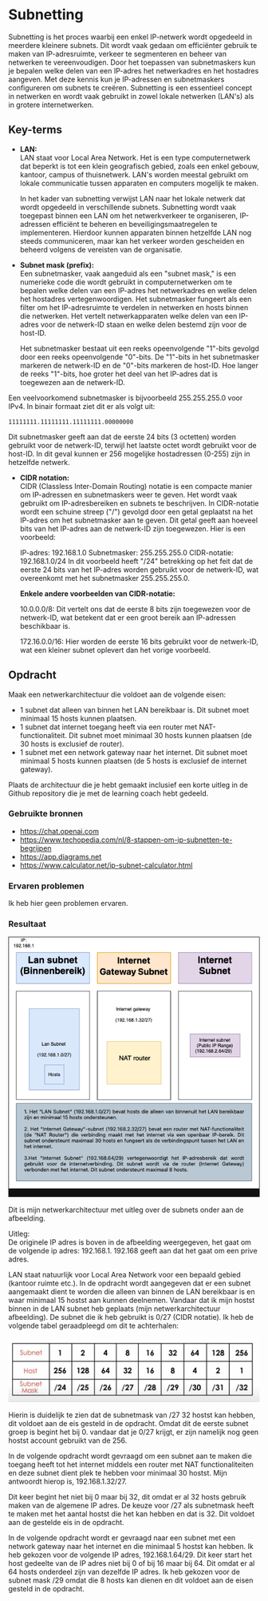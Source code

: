 # Subnetting
Subnetting is het proces waarbij een enkel IP-netwerk wordt opgedeeld in meerdere kleinere subnets. Dit wordt vaak gedaan om efficiënter gebruik te maken van IP-adresruimte, verkeer te segmenteren en beheer van netwerken te vereenvoudigen. Door het toepassen van subnetmaskers kun je bepalen welke delen van een IP-adres het netwerkadres en het hostadres aangeven. Met deze kennis kun je IP-adressen en subnetmaskers configureren om subnets te creëren. Subnetting is een essentieel concept in netwerken en wordt vaak gebruikt in zowel lokale netwerken (LAN's) als in grotere internetwerken.

## Key-terms
* __LAN:__  
LAN staat voor Local Area Network. Het is een type computernetwerk dat beperkt is tot een klein geografisch gebied, zoals een enkel gebouw, kantoor, campus of thuisnetwerk. LAN's worden meestal gebruikt om lokale communicatie tussen apparaten en computers mogelijk te maken.    

  In het kader van subnetting verwijst LAN naar het lokale netwerk dat wordt opgedeeld in verschillende subnets. Subnetting wordt vaak toegepast binnen een LAN om het netwerkverkeer te organiseren, IP-adressen efficiënt te beheren en beveiligingsmaatregelen te implementeren. Hierdoor kunnen apparaten binnen hetzelfde LAN nog steeds communiceren, maar kan het verkeer worden gescheiden en beheerd volgens de vereisten van de organisatie.    
      

* __Subnet mask (prefix):__    
Een subnetmasker, vaak aangeduid als een "subnet mask," is een numerieke code die wordt gebruikt in computernetwerken om te bepalen welke delen van een IP-adres het netwerkadres en welke delen het hostadres vertegenwoordigen. Het subnetmasker fungeert als een filter om het IP-adresruimte te verdelen in netwerken en hosts binnen die netwerken. Het vertelt netwerkapparaten welke delen van een IP-adres voor de netwerk-ID staan en welke delen bestemd zijn voor de host-ID.  
  
  Het subnetmasker bestaat uit een reeks opeenvolgende "1"-bits gevolgd door een reeks opeenvolgende "0"-bits. De "1"-bits in het subnetmasker markeren de netwerk-ID en de "0"-bits markeren de host-ID. Hoe langer de reeks "1"-bits, hoe groter het deel van het IP-adres dat is toegewezen aan de netwerk-ID.  
    
Een veelvoorkomend subnetmasker is bijvoorbeeld 255.255.255.0 voor IPv4. In binair formaat ziet dit er als volgt uit:  
```
11111111.11111111.11111111.00000000
```  
Dit subnetmasker geeft aan dat de eerste 24 bits (3 octetten) worden gebruikt voor de netwerk-ID, terwijl het laatste octet wordt gebruikt voor de host-ID. In dit geval kunnen er 256 mogelijke hostadressen (0-255) zijn in hetzelfde netwerk.  
* __CIDR notation:__   
CIDR (Classless Inter-Domain Routing) notatie is een compacte manier om IP-adressen en subnetmaskers weer te geven. Het wordt vaak gebruikt om IP-adresbereiken en subnets te beschrijven. In CIDR-notatie wordt een schuine streep ("/") gevolgd door een getal geplaatst na het IP-adres om het subnetmasker aan te geven. Dit getal geeft aan hoeveel bits van het IP-adres aan de netwerk-ID zijn toegewezen. Hier is een voorbeeld:

  IP-adres: 192.168.1.0
Subnetmasker: 255.255.255.0
CIDR-notatie: 192.168.1.0/24
In dit voorbeeld heeft "/24" betrekking op het feit dat de eerste 24 bits van het IP-adres worden gebruikt voor de netwerk-ID, wat overeenkomt met het subnetmasker 255.255.255.0.   
   
  __Enkele andere voorbeelden van CIDR-notatie:__

  10.0.0.0/8: Dit vertelt ons dat de eerste 8 bits zijn toegewezen voor de netwerk-ID, wat betekent dat er een groot bereik aan IP-adressen beschikbaar is.  

  172.16.0.0/16: Hier worden de eerste 16 bits gebruikt voor de netwerk-ID, wat een kleiner subnet oplevert dan het vorige voorbeeld.

## Opdracht  
Maak een netwerkarchitectuur die voldoet aan de volgende eisen:  

* 1 subnet dat alleen van binnen het LAN bereikbaar is. Dit subnet moet minimaal 15 hosts kunnen plaatsen.
* 1 subnet dat internet toegang heeft via een router met NAT-functionaliteit. Dit subnet moet minimaal 30 hosts kunnen plaatsen (de 30 hosts is exclusief de router).
* 1 subnet met een network gateway naar het internet. Dit subnet moet minimaal 5 hosts kunnen plaatsen (de 5 hosts is exclusief de internet gateway).  

Plaats de architectuur die je hebt gemaakt inclusief een korte uitleg in de Github repository die je met de learning coach hebt gedeeld.
### Gebruikte bronnen
* https://chat.openai.com   
* https://www.techopedia.com/nl/8-stappen-om-ip-subnetten-te-begrijpen   
* https://app.diagrams.net   
* https://www.calculator.net/ip-subnet-calculator.html 

### Ervaren problemen
Ik heb hier geen problemen ervaren.

### Resultaat
![SS.2_Inloggen](../00_includes/02_AWS/13.Mijn.netwerkarchitectuur.drawio.png)   
  
Dit is mijn netwerkarchitectuur met uitleg over de subnets onder aan de afbeelding.     

Uitleg:  
De originele IP adres is boven in de afbeelding weergegeven, het gaat om de volgende ip adres: 192.168.1. 192.168 geeft aan dat het gaat om een prive adres.   
  
  LAN staat natuurlijk voor Local Area Network voor een bepaald gebied (kantoor ruimte etc.). In de opdracht wordt aangegeven dat er een subnet aangemaakt dient te worden die alleen van binnen de LAN bereikbaar is en waar minimaal 15 hostst aan kunnen deelnemen. Vandaar dat ik mijn hostst binnen in de LAN subnet heb geplaats (mijn netwerkarchitectuur afbeelding). De subnet die ik heb gebruikt is 0/27 (CIDR notatie). Ik heb de volgende tabel geraadpleegd om dit te achterhalen:   
    
![SS.2_Inloggen](../00_includes/02_AWS/12.subnettingTabel.png)   
  
Hierin is duidelijk te zien dat de subnetmask van /27 32 hostst kan hebben, dit voldoet aan de eis gesteld in de opdracht. Omdat dit de eerste subnet groep is begint het bij 0. vandaar dat je 0/27 krijgt, er zijn namelijk nog geen hostst account gebruikt van de 256.   
  
In de volgende opdracht wordt gevraagd om een subnet aan te maken die toegang heeft tot het internet middels een router met NAT functionaliteiten en deze subnet dient plek te hebben voor minimaal 30 hostst. Mijn antwoordt hierop is, 192.168.1.32/27.   
  
Dit keer begint het niet bij 0 maar bij 32, dit omdat er al 32 hosts gebruik maken van de algemene IP adres. De keuze voor /27 als subnetmask heeft te maken met het aantal hostst die het kan hebben en dat is 32. Dit voldoet aan de gestelde eis in de opdracht.   
  
In de volgende opdracht wordt er gevraagd naar een subnet met een network gateway naar het internet en die minimaal 5 hostst kan hebben. Ik heb gekozen voor de volgende IP adres, 192.168.1.64/29. Dit keer start het host gedeelte van de IP adres niet bij 0 of bij 16 maar bij 64. Dit omdat er al 64 hosts onderdeel zijn van dezelfde IP adres. Ik heb gekozen voor de subnet mask /29 omdat die 8 hosts kan dienen en dit voldoet aan de eisen gesteld in de opdracht. 